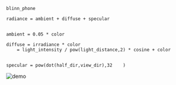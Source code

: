 ```
blinn_phone

radiance = ambient + diffuse + specular


ambient = 0.05 * color

diffuse = irradiance * color
	= light_intensity / pow(light_distance,2) * cosine + color


specular = pow(dot(half_dir,view_dir),32	)
```

![demo](assets/demo_pathtracing.gif "demo")
